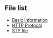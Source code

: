 ## File list
- [Basic information](intro.md)
- [HTTP Protocal](http.md)
- [STP file](design/e2_3d.zip)